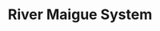---
title: "River Maigue System"
address: "Shannon Regional Fisheries Board Ashbourne Business Park, Dock Road, Limerick, Co. Limerick"
tel: "+353 (0)61 30 0238"
county: "Limerick"
category: "Angling"
type: "Content"
lat: "52.554935455322266"
lng: "-8.80056381225586"
---